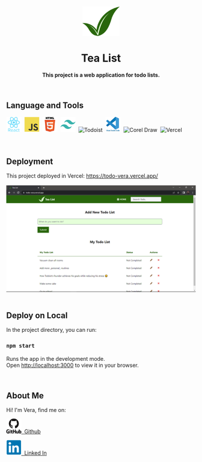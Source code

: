 <div align="center">
    <br>
        <img src="./src/assets/tea_list.png" alt="QuMovie" width="100px"/>

# Tea List

<strong>This project is a web application for todo lists.</strong>

</div>
<br>

## Language and Tools

<div>
    <img src="https://raw.githubusercontent.com/devicons/devicon/1119b9f84c0290e0f0b38982099a2bd027a48bf1/icons/react/react-original-wordmark.svg" title="React JS" alt="React JS" width="40"/>&nbsp;
    <img src="https://raw.githubusercontent.com/devicons/devicon/1119b9f84c0290e0f0b38982099a2bd027a48bf1/icons/javascript/javascript-original.svg" title="Javascript" alt="Javascript" width="40"/>&nbsp;
    <img src="https://raw.githubusercontent.com/devicons/devicon/1119b9f84c0290e0f0b38982099a2bd027a48bf1/icons/html5/html5-original-wordmark.svg" title="HTML 5" alt="HTML 5" width="40"/>&nbsp;
    <img src="https://raw.githubusercontent.com/devicons/devicon/1119b9f84c0290e0f0b38982099a2bd027a48bf1/icons/tailwindcss/tailwindcss-plain.svg" title="Tailwind CSS" alt="Tailwind CSS" width="40"/>&nbsp;
    <img src="https://www.programmableweb.com/sites/default/files/Todoist%20Sync%20Webhooks%20API%20Image.jpg" title="Todoist" alt="Todoist" width="40"/>&nbsp;
    <img src="https://raw.githubusercontent.com/devicons/devicon/1119b9f84c0290e0f0b38982099a2bd027a48bf1/icons/vscode/vscode-original-wordmark.svg" title="Visual Studio" alt="Visual Studio" width="40"/>&nbsp;
    <img src="https://seeklogo.com/images/C/coreldraw-2019-logo-0B7C036A0A-seeklogo.com.png" title="Corel Draw" alt="Corel Draw" width="40"/>&nbsp;
    <img src="https://assets.vercel.com/image/upload/front/favicon/vercel/180x180.png" title="Vercel" alt="Vercel" width="40"/>&nbsp;
</div>
<br>
<br>

## Deployment

This project deployed in Vercel: https://todo-vera.vercel.app/
<br>
<br>
<img src="./src/assets/tea_list_page.png" alt="Tea List"/>
<br>
<br>

## Deploy on Local

In the project directory, you can run:

### `npm start`

Runs the app in the development mode.\
Open [http://localhost:3000](http://localhost:3000) to view it in your browser.

<br>

## About Me

Hi! I'm Vera, find me on:

<p>
    <a href="https://github.com/Verasoniya/ ">
        <img src="https://raw.githubusercontent.com/devicons/devicon/1119b9f84c0290e0f0b38982099a2bd027a48bf1/icons/github/github-original-wordmark.svg" title="Github" alt="Github" width="40"/>&nbsp; Github
    </a>
</p>
<p>
    <a href="https://linkedin.com/in/septi-vera-soniya-737731246/ ">
        <img src="https://raw.githubusercontent.com/devicons/devicon/1119b9f84c0290e0f0b38982099a2bd027a48bf1/icons/linkedin/linkedin-original.svg" title="Linked In" alt="Linked In" width="40"/>&nbsp; Linked In
    </a>
</p>
